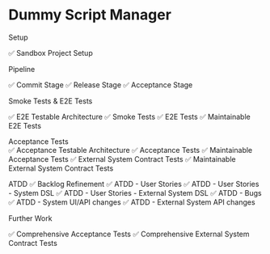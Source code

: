# Dummy Script Manager

Setup	

✅ Sandbox Project Setup

Pipeline	

✅ Commit Stage
✅ Release Stage
✅ Acceptance Stage

Smoke Tests	& E2E Tests

✅ E2E Testable Architecture
✅ Smoke Tests
✅ E2E Tests
✅ Maintainable E2E Tests

Acceptance Tests	
✅ Acceptance Testable Architecture
✅ Acceptance Tests
✅ Maintainable Acceptance Tests
✅ External System Contract Tests
✅ Maintainable External System Contract Tests

ATDD
✅ Backlog Refinement
✅ ATDD - User Stories
✅ ATDD - User Stories - System DSL
✅ ATDD - User Stories - External System DSL
✅ ATDD - Bugs
✅ ATDD - System UI/API changes
✅ ATDD - External System API changes

Further Work

✅ Comprehensive Acceptance Tests
✅ Comprehensive External System Contract Tests
